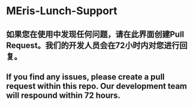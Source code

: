 # MEris-Lunch-Support
## 如果您在使用中发现任何问题，请在此界面创建Pull Request。我们的开发人员会在72小时内对您进行回复。

## If you find any issues, please create a pull request within this repo. Our development team will respound within 72 hours. 
